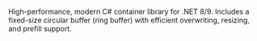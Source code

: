 High-performance, modern C# container library for .NET 8/9. Includes a fixed-size circular buffer (ring buffer) with efficient overwriting, resizing, and prefill support.

